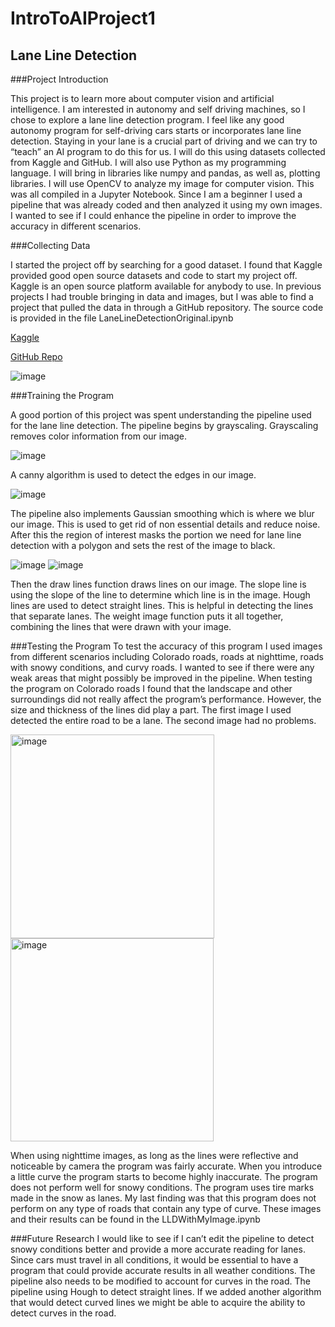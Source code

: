# IntroToAIProject1

## Lane Line Detection 

###Project Introduction 

This project is to learn more about computer vision and artificial intelligence. I am interested in autonomy and self driving machines, so I chose to explore a lane line detection program. I feel like any good autonomy program for self-driving cars starts or incorporates lane line detection. Staying in your lane is a crucial part of driving and we can try to “teach” an AI program to do this for us. I will do this using datasets collected from Kaggle and GitHub. I will also use Python as my programming language. I will bring in libraries like numpy and pandas, as well as, plotting libraries. I will use OpenCV to analyze my image for computer vision. This was all compiled in a Jupyter Notebook. Since I am a beginner I used a pipeline that was already coded and then analyzed it using my own images. I wanted to see if I could enhance the pipeline in order to improve the accuracy in different scenarios. 

###Collecting Data 

I started the project off by searching for a good dataset. I found that Kaggle provided good open source datasets and code to start my project off. Kaggle is an open source platform available for anybody to use. In previous projects I had trouble bringing in data and images, but I was able to find a project that pulled the data in through a GitHub repository. The source code is provided in the file LaneLineDetectionOriginal.ipynb

[Kaggle](https://www.kaggle.com/code/soumya044/lane-line-detection)

[GitHub Repo  ](https://github.com/udacity/CarND-LaneLines-P1)

![image](https://github.com/missynhp/IntroToAIProject1/assets/70307254/fbcc8223-9e7b-405e-a8bc-de427115ee73)

###Training the Program

A good portion of this project was spent understanding the pipeline used for the lane line detection. The pipeline begins by grayscaling. Grayscaling removes color information from our image. 

![image](https://github.com/missynhp/IntroToAIProject1/assets/70307254/ec7353a9-7966-4475-adfc-f1e432f0b6e9)

A canny algorithm is used to detect the edges in our image. 

![image](https://github.com/missynhp/IntroToAIProject1/assets/70307254/cd10e2e3-0a05-4544-a585-03c514ee75ab)

The pipeline also implements Gaussian smoothing which is where we blur our image. This is used to get rid of non essential details and reduce noise. 
After this the region of interest masks the portion we need for lane line detection with a polygon and sets the rest of the image to black. 

![image](https://github.com/missynhp/IntroToAIProject1/assets/70307254/39c57f45-55d1-4619-83b5-eaa9d2a5a62a)
![image](https://github.com/missynhp/IntroToAIProject1/assets/70307254/4d4856f3-750a-41a2-aecc-3c292e2afd39)

Then the draw lines function draws lines on our image. The slope line is using the slope of the line to determine which line is in the image. Hough lines are used to detect straight lines. This is helpful in detecting the lines that separate lanes. The weight image function puts it all together, combining the lines that were drawn with your image. 

###Testing the Program 
To test the accuracy of this program I used images from different scenarios including Colorado roads, roads at nighttime, roads with snowy conditions, and curvy roads. I wanted to see if there were any weak areas that might possibly be improved in the pipeline. 
When testing the program on Colorado roads I found that the landscape and other surroundings did not really affect the program’s performance. However, the size and thickness of the lines did play a part. The first image I used detected the entire road to be a lane. The second image had no problems. 

<img width="326" alt="image" src="https://github.com/missynhp/IntroToAIProject1/assets/70307254/e6a5184e-60ce-4d49-8a8f-4708f0105b62">
<img width="325" alt="image" src="https://github.com/missynhp/IntroToAIProject1/assets/70307254/e3e6972c-8019-4c7b-8d44-26b4178ca585">


When using nighttime images, as long as the lines were reflective and noticeable by camera the program was fairly accurate. When you introduce a little curve the program starts to become highly inaccurate. 
The program does not perform well for snowy conditions. The program uses tire marks made in the snow as lanes. My last finding was that this program does not perform on any type of roads that contain any type of curve. 
These images and their results can be found in the LLDWithMyImage.ipynb

###Future Research
I would like to see if I can’t edit the pipeline to detect snowy conditions better and provide a more accurate reading for lanes. Since cars must travel in all conditions, it would be essential to have a program that could provide accurate results in all weather conditions. 
The pipeline also needs to be modified to account for curves in the road. The pipeline using Hough to detect straight lines. If we added another algorithm that would detect curved lines we might be able to acquire the ability to detect curves in the road. 
